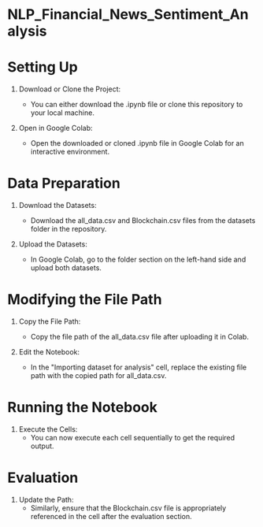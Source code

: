# NLP_Financial_News_Sentiment_Analysis

# Setting Up
  
  1. Download or Clone the Project:
     - You can either download the .ipynb file or clone this repository to your local machine.
  
  2. Open in Google Colab:
     - Open the downloaded or cloned .ipynb file in Google Colab for an interactive environment.

# Data Preparation
  
  1. Download the Datasets:
     - Download the all_data.csv and Blockchain.csv files from the datasets folder in the repository.
     
  2. Upload the Datasets:
     - In Google Colab, go to the folder section on the left-hand side and upload both datasets.

# Modifying the File Path
  
  1. Copy the File Path:
     - Copy the file path of the all_data.csv file after uploading it in Colab.
  
  2. Edit the Notebook:
     - In the "Importing dataset for analysis" cell, replace the existing file path with the copied path for all_data.csv.

# Running the Notebook
  
  1. Execute the Cells:
     - You can now execute each cell sequentially to get the required output.

# Evaluation
  
  1. Update the Path:
     - Similarly, ensure that the Blockchain.csv file is appropriately referenced in the cell after the evaluation section.

